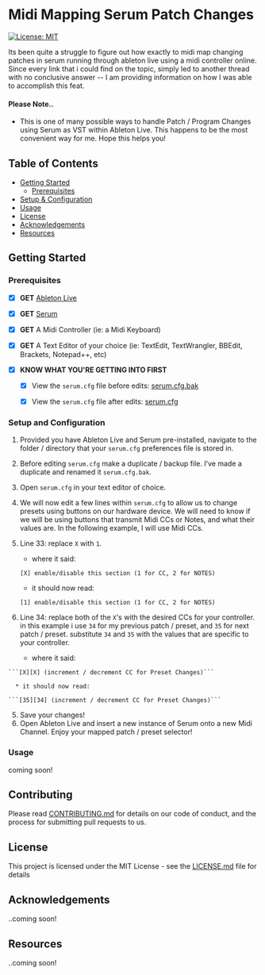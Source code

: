 # Midi Mapping Serum Patch Changes<a name="HOME"></a>

[![License: MIT](https://img.shields.io/badge/License-MIT-yellow.svg)](https://opensource.org/licenses/MIT)

Its been quite a struggle to figure out how exactly to midi map changing patches in serum running through ableton live using a midi controller online.  Since every link that i could find on the topic, simply led to another thread with no conclusive answer -- I am providing information on how I was able to accomplish this feat.

#### Please Note..

* This is one of many possible ways to handle Patch / Program Changes using Serum as VST within Ableton Live.  This happens to be the most convenient way for me.  Hope this helps you!

## Table of Contents
* [Getting Started](#gettingstarted)
    * [Prerequisites](#prerequisites)
* [Setup & Configuration](#setup)
* [Usage](#usage)
* [License](#license)
* [Acknowledgements](#acknowledgements)
* [Resources](#resources)

## Getting Started<a name="gettingstarted"></a>

### Prerequisites<a name="prerequisites"></a>

- [x] **GET** [Ableton Live](https://www.ableton.com)
- [x] **GET** [Serum](https://xferrecords.com/products/serum)
- [x] **GET** A Midi Controller (ie: a Midi Keyboard)
- [x] **GET** A Text Editor of your choice (ie: TextEdit, TextWrangler, BBEdit, Brackets, Notepad++, etc)


- [x] **KNOW WHAT YOU'RE GETTING INTO FIRST**
  - [x] View the ```serum.cfg``` file before edits:  [serum.cfg.bak](https://github.com/marscanbueno/ableton-live-resources/blob/master/midi-mapping-serum-patch-changes/Serum.cfg.bak)
  - [x] View the ```serum.cfg``` file after edits:  [serum.cfg](https://github.com/marscanbueno/ableton-live-resources/blob/master/midi-mapping-serum-patch-changes/Serum.cfg)


### Setup and Configuration<a name="setup"></a>

1. Provided you have Ableton Live and Serum pre-installed, navigate to the folder / directory that your ```serum.cfg``` preferences file is stored in.
2. Before editing ```serum.cfg``` make a duplicate / backup file.  Iʻve made a duplicate and renamed it ```serum.cfg.bak```.
3. Open ```serum.cfg``` in your text editor of choice.
4. We will now edit a few lines within ```serum.cfg``` to allow us to change presets using buttons on our hardware device.  We will need to know if we will be using buttons that transmit Midi CCs or Notes, and what their values are.  In the following example, I will use Midi CCs.
  1. Line 33:  replace ```X``` with ```1```.  
  
      * where it said:
  
      ```[X] enable/disable this section (1 for CC, 2 for NOTES)```
        
      * it should now read:
  
      ```[1] enable/disable this section (1 for CC, 2 for NOTES)```
      
  2. Line 34:  replace both of the ```X```'s with the desired CCs for your controller.  in this example i use ```34``` for my previous patch / preset, and ```35``` for next patch / preset.  substitute ```34``` and ```35``` with the values that are specific to your controller.
  
      * where it said:
      
    ```[X][X] (increment / decrement CC for Preset Changes)```

      * it should now read:

    ```[35][34] (increment / decrement CC for Preset Changes)```
  
5. Save your changes!
6.  Open Ableton Live and insert a new instance of Serum onto a new Midi Channel.  Enjoy your mapped patch / preset selector!

### Usage<a name="usage"></a>

coming soon!

## Contributing<a name="contributing"></a>

Please read [CONTRIBUTING.md](https://gist.github.com/PurpleBooth/b24679402957c63ec426) for details on our code of conduct, and the process for submitting pull requests to us.

## License<a name="license"></a>

This project is licensed under the MIT License - see the [LICENSE.md](LICENSE.md) file for details

## Acknowledgements<a name="acknowledgements"></a>

..coming soon!

## Resources<a name="resources"></a>

..coming soon!